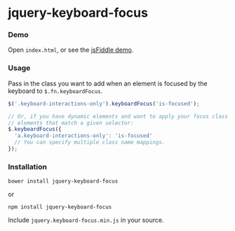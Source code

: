 # jquery-keyboard-focus

### Demo

Open `index.html`, or see the [jsFiddle demo](http://jsfiddle.net/Lmesnb3a/).

### Usage

Pass in the class you want to add when an element is focused by the keyboard to `$.fn.keyboardFocus`.

```javascript
$('.keyboard-interactions-only').keyboardFocus('is-focused');

// Or, if you have dynamic elements and want to apply your focus class to all
// elements that match a given selector:
$.keyboardFocus({
  'a.keyboard-interactions-only': 'is-focused'
  // You can specify multiple class name mappings.
});
```

### Installation

```
bower install jquery-keyboard-focus
```

or

```
npm install jquery-keyboard-focus
```

Include `jquery.keyboard-focus.min.js` in your source.
